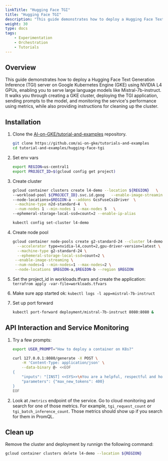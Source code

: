 ```yaml
---
linkTitle: "Hugging Face TGI"
title: "Hugging Face TGI"
description: "This guide demonstrates how to deploy a Hugging Face Text Generation Inference (TGI) server on Google Kubernetes Engine (GKE) using NVIDIA L4 GPUs, enabling you to serve large language models like Mistral-7b-instruct. It walks you through creating a GKE cluster, deploying the TGI application, sending prompts to the model, and monitoring the service's performance using metrics, while also providing instructions for cleaning up the cluster."
weight: 30
type: docs
tags: 
    - Experimentation
    - Orchestration
    - Tutorials
---
```


## Overview
This guide demonstrates how to deploy a Hugging Face Text Generation Inference (TGI) server on Google Kubernetes Engine (GKE) using NVIDIA L4 GPUs, enabling you to serve large language models like Mistral-7b-instruct. It walks you through creating a GKE cluster, deploying the TGI application, sending prompts to the model, and monitoring the service's performance using metrics, while also providing instructions for cleaning up the cluster.

## Installation

1. Clone the [AI-on-GKE/tutorial-and-examples](https://github.com/ai-on-gke/tutorials-and-examples) repository.
   ```bash
   git clone https://github.com/ai-on-gke/tutorials-and-examples
   cd tutorial-and-examples/hugging-face-tgi
   ```

1. Set env vars
	```bash
	export REGION=us-central1
	export PROJECT_ID=$(gcloud config get project)
	```

1. Create cluster
	```bash
	gcloud container clusters create l4-demo --location ${REGION}   \
	--workload-pool ${PROJECT_ID}.svc.id.goog   --enable-image-streaming \
	--node-locations=$REGION-a --addons GcsFuseCsiDriver  \
	 --machine-type n2d-standard-4  \
	 --num-nodes 1 --min-nodes 1 --max-nodes 5   \
	--ephemeral-storage-local-ssd=count=2 --enable-ip-alias
	```
	```bash
	kubectl config set-cluster l4-demo
	```

1. Create node pool
	```bash
	gcloud container node-pools create g2-standard-24 --cluster l4-demo \
	  --accelerator type=nvidia-l4,count=2,gpu-driver-version=latest \
	  --machine-type g2-standard-24 \
	  --ephemeral-storage-local-ssd=count=2 \
	 --enable-image-streaming \
	 --num-nodes=1 --min-nodes=1 --max-nodes=2 \
	 --node-locations $REGION-a,$REGION-b --region $REGION
	 ```
 
1. Set the project_id in workloads.tfvars and create the application: `terrafrom apply -var-file=workloads.tfvars` 
1. Make sure app started ok: `kubectl logs -l app=mistral-7b-instruct`
1. Set up port forward
	```bash
	kubectl port-forward deployment/mistral-7b-instruct 8080:8080 &
	```

## API Interaction and Service Monitoring
1. Try a few prompts:
	```bash
	export USER_PROMPT="How to deploy a container on K8s?"
	```
	```bash
	curl 127.0.0.1:8080/generate -X POST \
	    -H 'Content-Type: application/json' \
	    --data-binary @- <<EOF
	{
	    "inputs": "[INST] <<SYS>>\nYou are a helpful, respectful and honest assistant. Always answer as helpfully as possible, while being safe.  Your answers should not include any harmful, unethical, racist, sexist, toxic, dangerous, or illegal content. Please ensure that your responses are socially unbiased and positive in nature. If a question does not make any sense, or is not factually coherent, explain why instead of answering something not correct. If you don't know the answer to a question, please don't share false information.\n<</SYS>>\n$USER_PROMPT[/INST]",
	    "parameters": {"max_new_tokens": 400}
	}
	EOF
	```
1. Look at `/metrics` endpoint of the service. Go to cloud monitoring and search for one of those metrics. For example, `tgi_request_count` or `tgi_batch_inference_count`. Those metrics should show up if you search for them in PromQL. 

## Clean up

Remove the cluster and deployment by runnign the following command:
```bash
gcloud container clusters delete l4-demo --location ${REGION} 
```
